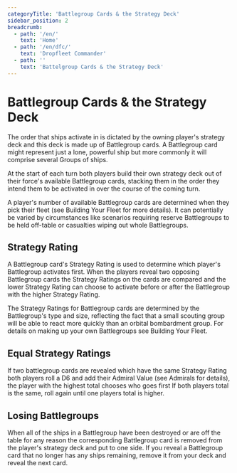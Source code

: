 ```yaml
---
categoryTitle: 'Battlegroup Cards & the Strategy Deck'
sidebar_position: 2
breadcrumb:
  - path: '/en/'
    text: 'Home'
  - path: '/en/dfc/'
    text: 'Dropfleet Commander'
  - path: ''
    text: 'Battelgroup Cards & the Strategy Deck'
---
```


# Battlegroup Cards & the Strategy Deck

The order that ships activate in is dictated by the owning player's strategy deck and this deck is made up of Battlegroup cards. A Battlegroup card might represent just a lone, powerful ship but more commonly it will comprise several Groups of ships.

At the start of each turn both players build their own strategy deck out of their force's available Battlegroup cards, stacking them in the order they intend them to be activated in over the course of the coming turn.

A player's number of available Battlegroup cards are determined when they pick their fleet (see Building Your Fleet for more details). It can potentially be varied by circumstances like scenarios requiring reserve Battlegroups to be held off-table or casualties wiping out whole Battlegroups.

## Strategy Rating

A Battlegroup card's Strategy Rating is used to determine which player's Battlegroup activates first. When the players reveal two opposing Battlegroup cards the Strategy Ratings on the cards are compared and the lower Strategy Rating can choose to activate before or after the Battlegroup with the higher Strategy Rating.

The Strategy Ratings for Battlegroup cards are determined by the Battlegroup's type and size, reflecting the fact that a small scouting group will be able to react more quickly than an orbital bombardment group. For details on making up your own Battlegroups see Building Your Fleet.

## Equal Strategy Ratings

If two battlegroup cards are revealed which have the same Strategy Rating both players roll a D6 and add their Admiral Value (see Admirals for details), the player with the highest total chooses who goes first   If both players total is the same, roll again until one players total is higher.

## Losing Battlegroups

When all of the ships in a Battlegroup have been destroyed or are off the table for any reason the corresponding Battlegroup card is removed from the player's strategy deck and put to one side. If you reveal a Battlegroup card that no longer has any ships remaining, remove it from your deck and reveal the next card.
